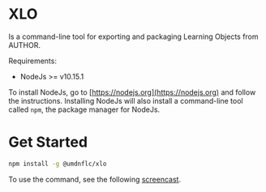 # XLO
Is a command-line tool for exporting and packaging Learning Objects from AUTHOR.

Requirements:
* NodeJs >= v10.15.1

To install NodeJs, go to [https://nodejs.org](https://nodejs.org) and follow the instructions.  Installing NodeJs will also install a command-line tool called `npm`, the package manager for NodeJs. 

# Get Started

```sh
npm install -g @umdnflc/xlo
```

To use the command, see the following [screencast](https://asciinema.org/a/cnAU8st4rLrZ0enjdEBM1uGRg).

